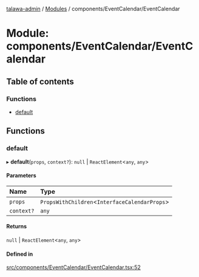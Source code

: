 [talawa-admin](../README.md) / [Modules](../modules.md) / components/EventCalendar/EventCalendar

# Module: components/EventCalendar/EventCalendar

## Table of contents

### Functions

- [default](components_EventCalendar_EventCalendar.md#default)

## Functions

### default

▸ **default**(`props`, `context?`): ``null`` \| `ReactElement`\<`any`, `any`\>

#### Parameters

| Name | Type |
| :------ | :------ |
| `props` | `PropsWithChildren`\<`InterfaceCalendarProps`\> |
| `context?` | `any` |

#### Returns

``null`` \| `ReactElement`\<`any`, `any`\>

#### Defined in

[src/components/EventCalendar/EventCalendar.tsx:52](https://github.com/disha1202/talawa-admin/blob/171fdd3/src/components/EventCalendar/EventCalendar.tsx#L52)
